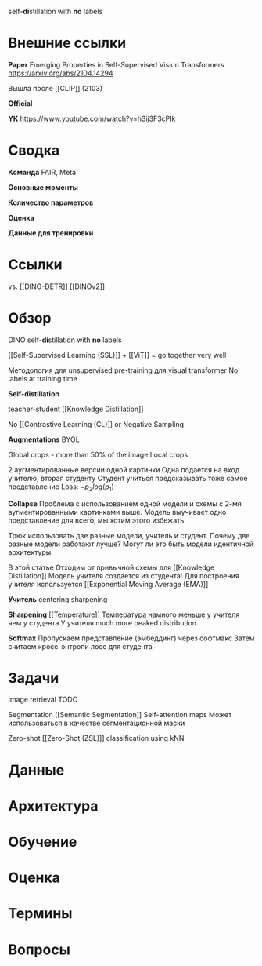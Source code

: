 
self-**di**stillation with **no** labels

# Внешние ссылки

**Paper**
Emerging Properties in Self-Supervised Vision Transformers
https://arxiv.org/abs/2104.14294

Вышла после [[CLIP]] (2103)

**Official**

**YK**
https://www.youtube.com/watch?v=h3ij3F3cPIk


# Сводка

**Команда**
FAIR, Meta

**Основные моменты**

**Количество параметров**

**Оценка**

**Данные для тренировки**


# Ссылки

vs. [[DINO-DETR]]
[[DINOv2]]


# Обзор

DINO
self-**di**stillation with **no** labels

[[Self-Supervised Learning (SSL)]] + [[ViT]] = go together very well

Методология для unsupervised pre-training для visual transformer
No labels at training time

**Self-distillation**

teacher-student
[[Knowledge Distillation]]

No [[Contrastive Learning (CL)]] or Negative Sampling

**Augmentations**
BYOL

Global crops - more than 50% of the image
Local crops

2 аугментированные версии одной картинки
Одна подается на вход учителю, вторая студенту
Студент учиться предсказывать тоже самое представление
Loss: $-p_2 log (p_1)$

**Collapse**
Проблема с использованием одной модели и схемы с 2-мя аугментированными картинками выше.
Модель выучивает одно представление для всего, мы хотим этого избежать.

Трюк использовать две разные модели, учитель и студент. Почему две разные модели работают лучше? Могут ли это быть модели идентичной архитектуры.

В этой статье
Отходим от привычной схемы для [[Knowledge Distillation]]
Модель учителя создается из студента!
Для построения учителя используется [[Exponential Moving Average (EMA)]]

**Учитель**
centering
sharpening

**Sharpening**
[[Temperature]]
Температура намного меньше у учителя чем у студента
У учителя much more peaked distribution

**Softmax**
Пропускаем представление (эмбеддинг) через софтмакс
Затем считаем кросс-энтропи лосс для студента



# Задачи

Image retrieval
TODO

Segmentation
[[Semantic Segmentation]]
Self-attention maps
Может использоваться в качестве сегментационной маски

Zero-shot
[[Zero-Shot (ZSL)]] classification using kNN



# Данные


# Архитектура


# Обучение


# Оценка


# Термины


# Вопросы

